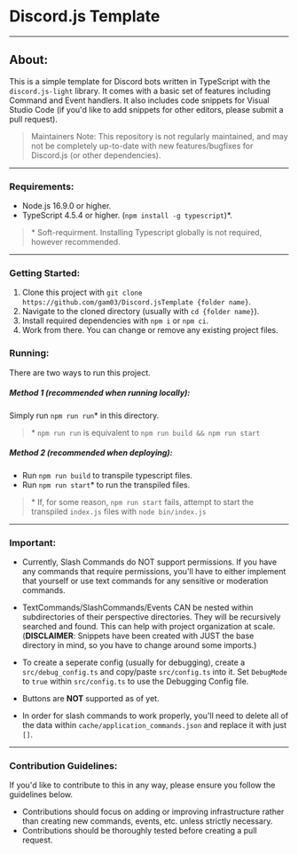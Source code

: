# Discord.js Template
------------------------------------------------

## About:
This is a simple template for Discord bots written in TypeScript with the `discord.js-light` library. It comes with a basic set of features including Command and Event handlers. It also includes code snippets for Visual Studio Code (if you'd like to add snippets for other editors, please submit a pull request).

> Maintainers Note: This repository is not regularly maintained, and may not be completely up-to-date with new features/bugfixes for Discord.js (or other dependencies).

------------------------------------------------

### Requirements: 
- Node.js 16.9.0 or higher.
- TypeScript 4.5.4 or higher. (`npm install -g typescript`)*. 

> \* Soft-requirment. Installing Typescript globally is not required, however recommended.

------------------------------------------------

### Getting Started:
1. Clone this project with `git clone https://github.com/gam03/Discord.jsTemplate {folder name}`.
2. Navigate to the cloned directory (usually with `cd {folder name}`).
3. Install required dependencies with `npm i` or `npm ci`.
4. Work from there. You can change or remove any existing project files.

### Running:
There are two ways to run this project. 

##### Method 1 (recommended when running locally): 

Simply run `npm run run`* in this directory.

> \* `npm run run` is equivalent to `npm run build && npm run start`

##### Method 2 (recommended when deploying):
- Run `npm run build` to transpile typescript files.
- Run `npm run start`* to run the transpiled files.

> \* If, for some reason, `npm run start` fails, attempt to start the transpiled `index.js` files with `node bin/index.js`

------------------------------------------------

### Important:
- Currently, Slash Commands do NOT support permissions. If you have any commands that require permissions, you'll have to either implement that yourself or use text commands for any sensitive or moderation commands.

- TextCommands/SlashCommands/Events CAN be nested within subdirectories of their perspective directories. They will be recursively searched and found. This can help with project organization at scale. (**DISCLAIMER**: Snippets have been created with JUST the base directory in mind, so you have to change around some imports.)

- To create a seperate config (usually for debugging), create a `src/debug_config.ts` and copy/paste `src/config.ts` into it. Set `DebugMode` to `true` within `src/config.ts` to use the Debugging Config file.

- Buttons are **NOT** supported as of yet.

- In order for slash commands to work properly, you'll need to delete all of the data within `cache/application_commands.json` and replace it with just `[]`.

------------------------------------------------

### Contribution Guidelines:
If you'd like to contribute to this in any way, please ensure you follow the guidelines below.

- Contributions should focus on adding or improving infrastructure rather than creating new commands, events, etc. unless strictly necessary.
- Contributions should be thoroughly tested before creating a pull request.
